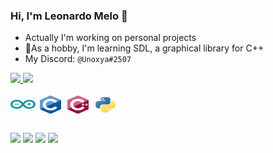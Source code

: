 ### Hi, I'm Leonardo Melo 👋

- Actually I'm working on personal projects
- 🌱As a hobby, I'm learning SDL, a graphical library for C++
- My Discord: `@Unoxya#2507`
<div style="display: inline_block">
  <a href="https://github.com/LeonardoCMelo">
  <img height="160em" src="https://github-readme-stats.vercel.app/api?username=LeonardoCMelo&show_icons=true&theme=dark&include_all_commits=true&count_private=true"/>
  <img height="160em" src="https://github-readme-stats.vercel.app/api/top-langs/?username=LeonardoCMelo&layout=compact&langs_count=16&theme=dark"/>
</div>

<div style="display: inline-block"><br>
  <img align="center" alt="Leo-arduino" height="30" width="40" src="https://github.com/devicons/devicon/blob/master/icons/arduino/arduino-original.svg">
  <img align="center" alt="Leo-c" height="30" width="40" src="https://github.com/devicons/devicon/blob/master/icons/c/c-original.svg">
  <img align="center" alt="Leo-cplusplus" height="30" width="40" src="https://github.com/devicons/devicon/blob/master/icons/cplusplus/cplusplus-original.svg">
  <img align="center" alt="Leo-python" height="30" width="40" src="https://github.com/devicons/devicon/blob/master/icons/python/python-original.svg">
  
</div>
</a>

##

<div>
  <a href="https://api.whatsapp.com/send?phone=5531996483183&text=Hello!" target="_blank"><img src="https://img.shields.io/badge/WhatsApp-25D366?style=for-the-badge&logo=whatsapp&logoColor=white" target="_blank"></a>
  <a href="https://t.me/Unoxya" target="_blank"><img src="https://img.shields.io/badge/Telegram-2CA5E0?style=for-the-badge&logo=telegram&logoColor=white"></a>
  <a href="mailto:leonardoc.melo2002@gmail.com"><img src="https://img.shields.io/badge/-Gmail-%23333?style=for-the-badge&logo=gmail&logoColor=white" target="_blank"></a>
  <a href="https://www.linkedin.com/in/leonardo-melo02/"><img src="https://img.shields.io/badge/-LinkedIn-%230077B5?style=for-the-badge&logo=linkedin&logoColor=white" target="_blank"></a>
</div>

